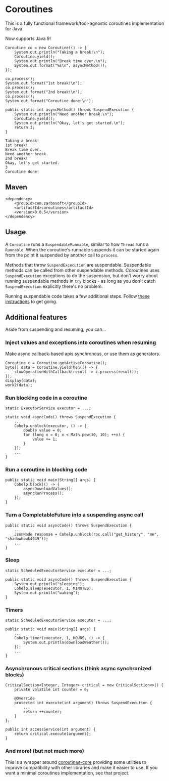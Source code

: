 # Coroutines

This is a fully functional framework/tool-agnostic coroutines implementation for Java.

Now supports Java 9!

```
Coroutine co = new Coroutine(() -> {
    System.out.println("Taking a break!\n");
    Coroutine.yield();
    System.out.println("Break time over.\n");
    System.out.format("%s\n", asyncMethod());
});

co.process();
System.out.format("1st break!\n");
co.process();
System.out.format("2nd break!\n");
co.process();
System.out.format("Coroutine done!\n");

public static int asyncMethod() throws SuspendExecution {
    System.out.println("Need another break.\n");
    Coroutine.yield();
    System.out.println("Okay, let's get started.\n");
    return 3;
}
```

```
Taking a break!
1st break!
Break time over.
Need another break.
2nd break!
Okay, let's get started.
3
Coroutine done!
```

## Maven

```
<dependency>
    <groupId>com.zarbosoft</groupId>
    <artifactId>coroutines</artifactId>
    <version>0.0.5</version>
</dependency>
```

## Usage

A `Coroutine` runs a `SuspendableRunnable`, similar to how `Thread` runs a `Runnable`.  When the coroutine's runnable
suspends it can be started again from the point it suspended by another call to `process`.

Methods that throw `SuspendExcecution` are suspendable.  Suspendable methods can be called from other suspendable
methods.  Coroutines uses `SuspendExecution` exceptions to do the suspension, but don't worry about running
suspendable methods in `try` blocks - as long as you don't catch `SuspendExecution` explicitly there's no problem.

Running suspendable code takes a few additional steps.  Follow
[these instructions](https://github.com/rendaw/java-coroutines-core#running-your-code) to get going.

## Additional features

Aside from suspending and resuming, you can...

### Inject values and exceptions into coroutines when resuming

Make async callback-based apis synchronous, or use them as generators.

```
Coroutine c = Coroutine.getActiveCoroutine();
byte[] data = Coroutine.yieldThen(() -> {
    slowOperationWithCallback(result -> c.process(result));
});
display(data);
work2(data);
```

### Run blocking code in a coroutine

```
static ExecutorService executor = ...;

static void asyncCode() throws SuspendExecution {
    ...
    Cohelp.unblock(executor, () -> {
        double value = 0;
        for (long x = 0; x < Math.pow(10, 10); ++x) {
            value += 1;
        }
    });
    ...
}
```

### Run a coroutine in blocking code

```
public static void main(String[] args) {
    Cohelp.block(() -> {
        asyncDownloadValues();
        asyncRunProcess();
    });
}
```

### Turn a CompletableFuture into a suspending async call

```
public static void asyncCode() throws SuspendExecution {
    ...
    JsonNode response = Cohelp.unblock(rpc.call("get_history", "me", "shadowhawk4949"));
    ...
}
```

### Sleep

```
static ScheduledExecutorService executor = ...;

public static void asyncCode() throws SuspendExecution {
    System.out.println("sleeping");
    Cohelp.sleep(executor, 1, MINUTES);
    System.out.println("waking");
}
```

### Timers

```
static ScheduledExecutorService executor = ...;

public static void main(String[] args) {
    ...
    Cohelp.timer(executor, 1, HOURS, () -> {
        System.out.println(downloadWeather());
    });
    ...
}
```

### Asynchronous critical sections (think async synchronized blocks)

```
CriticalSection<Integer, Integer> critical = new CriticalSection<>() {
    private volatile int counter = 0;

    @Override
    protected int execute(int argument) throws SuspendExecution {
        ...
        return ++counter;
    }
};

public int accessService(int argument) {
    return critical.execute(argument);
}
```

### And more! (but not much more)

This is a wrapper around [coroutines-core](https://github.com/rendaw/java-coroutines-core) providing some utilities
to improve compatibility with other libraries and make it easier to use.  If you want a minimal coroutines
implementation, see that project.